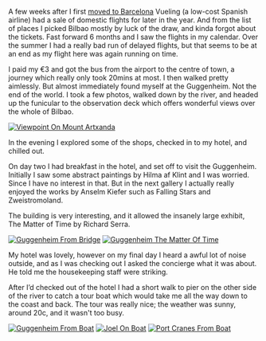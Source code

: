 <!--moml:meta
Title: 2018 Bilbao
Date: 2018-11-01
Hero: view-of-bilbao-from-mount-artxanda
Intro: A short city-break in the city of Bilbao, known for the Guggenheim museum on the bank of the river which flows through the city.
-->

A few weeks after I first [moved to Barcelona](/living-in-barcelona/) Vueling (a low-cost Spanish airline) had a sale of domestic flights for later in the year. And from the list of places I picked Bilbao mostly by luck of the draw, and kinda forgot about the tickets. Fast forward 6 months and I saw the flights in my calendar. Over the summer I had a really bad run of delayed flights, but that seems to be at an end as my flight here was again running on time.

I paid my €3 and got the bus from the airport to the centre of town, a journey which really only took 20mins at most. I then walked pretty aimlessly. But almost immediately found myself at the Guggenheim. Not the end of the world. I took a few photos, walked down by the river, and headed up the funicular to the observation deck which offers wonderful views over the whole of Bilbao.

<div class="gallery">
    <a href="/2018-bilbao/viewpoint-on-mount-artxanda-2000.jpg"><img alt="Viewpoint On Mount Artxanda" srcset="/2018-bilbao/viewpoint-on-mount-artxanda-400.jpg, /2018-bilbao/viewpoint-on-mount-artxanda-800.jpg 800w, /2018-bilbao/viewpoint-on-mount-artxanda-1200.jpg 1200w, /2018-bilbao/viewpoint-on-mount-artxanda-1600.jpg 1600w, /2018-bilbao/viewpoint-on-mount-artxanda-2000.jpg 2000w" src="/2018-bilbao/viewpoint-on-mount-artxanda-400.jpg"></a>
</div>

In the evening I explored some of the shops, checked in to my hotel, and chilled out.

On day two I had breakfast in the hotel, and set off to visit the Guggenheim. Initially I saw some abstract paintings by Hilma af Klint and I was worried. Since I have no interest in that. But in the next gallery I actually really enjoyed the works by Anselm Kiefer such as Falling Stars and Zweistromoland.

The building is very interesting, and it allowed the insanely large exhibit, The Matter of Time by Richard Serra.

<div class="gallery">
    <a href="/2018-bilbao/guggenheim-from-bridge-2000.jpg"><img alt="Guggenheim From Bridge" srcset="/2018-bilbao/guggenheim-from-bridge-400.jpg, /2018-bilbao/guggenheim-from-bridge-800.jpg 800w, /2018-bilbao/guggenheim-from-bridge-1200.jpg 1200w, /2018-bilbao/guggenheim-from-bridge-1600.jpg 1600w, /2018-bilbao/guggenheim-from-bridge-2000.jpg 2000w" src="/2018-bilbao/guggenheim-from-bridge-400.jpg"></a>
    <a href="/2018-bilbao/guggenheim-the-matter-of-time-2000.jpg"><img alt="Guggenheim The Matter Of Time" srcset="/2018-bilbao/guggenheim-the-matter-of-time-400.jpg, /2018-bilbao/guggenheim-the-matter-of-time-800.jpg 800w, /2018-bilbao/guggenheim-the-matter-of-time-1200.jpg 1200w, /2018-bilbao/guggenheim-the-matter-of-time-1600.jpg 1600w, /2018-bilbao/guggenheim-the-matter-of-time-2000.jpg 2000w" src="/2018-bilbao/guggenheim-the-matter-of-time-400.jpg"></a>
</div>

My hotel was lovely, however on my final day I heard a awful lot of noise outside, and as I was checking out I asked the concierge what it was about. He told me the housekeeping staff were striking.

After I’d checked out of the hotel I had a short walk to  pier on the other side of the river to catch a tour boat which would take me all the way down to the coast and back. The tour was really nice; the weather was sunny, around 20c, and it wasn't too busy.

<div class="gallery">
    <a href="/2018-bilbao/guggenheim-from-boat-2000.jpg"><img alt="Guggenheim From Boat" srcset="/2018-bilbao/guggenheim-from-boat-400.jpg, /2018-bilbao/guggenheim-from-boat-800.jpg 800w, /2018-bilbao/guggenheim-from-boat-1200.jpg 1200w, /2018-bilbao/guggenheim-from-boat-1600.jpg 1600w, /2018-bilbao/guggenheim-from-boat-2000.jpg 2000w" src="/2018-bilbao/guggenheim-from-boat-400.jpg"></a>
    <a href="/2018-bilbao/joel-on-boat-2000.jpg"><img alt="Joel On Boat" srcset="/2018-bilbao/joel-on-boat-400.jpg, /2018-bilbao/joel-on-boat-800.jpg 800w, /2018-bilbao/joel-on-boat-1200.jpg 1200w, /2018-bilbao/joel-on-boat-1600.jpg 1600w, /2018-bilbao/joel-on-boat-2000.jpg 2000w" src="/2018-bilbao/joel-on-boat-400.jpg"></a>
    <a href="/2018-bilbao/port-cranes-from-boat-2000.jpg"><img alt="Port Cranes From Boat" srcset="/2018-bilbao/port-cranes-from-boat-400.jpg, /2018-bilbao/port-cranes-from-boat-800.jpg 800w, /2018-bilbao/port-cranes-from-boat-1200.jpg 1200w, /2018-bilbao/port-cranes-from-boat-1600.jpg 1600w, /2018-bilbao/port-cranes-from-boat-2000.jpg 2000w" src="/2018-bilbao/port-cranes-from-boat-400.jpg"></a>
</div>
